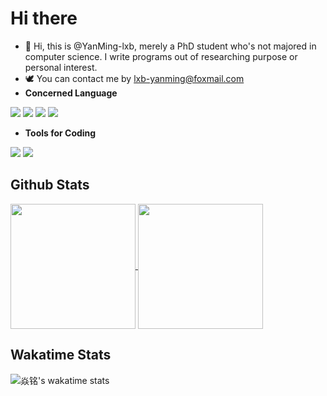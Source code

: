 

# Hi there 

- 👋 Hi, this is @YanMing-lxb, merely a PhD student who's not majored in computer science. I write programs out of researching purpose or personal interest. 
- 🕊️ You can contact me by lxb-yanming@foxmail.com
- **Concerned Language**

![](https://img.shields.io/badge/Lang-Python-informational?style=flat-square&color=blueviolet&logo=Python&logoColor=white) ![](https://img.shields.io/badge/Lang-LaTeX-informational?style=flat-square&color=blueviolet&logo=LaTeX&logoColor=white) ![](https://img.shields.io/badge/Lang-markdown-informational?style=flat-square&color=blueviolet&logo=markdown&logoColor=white) ![](https://img.shields.io/badge/Lang-TUI-informational?style=flat-square&color=blueviolet&logo=TUI&logoColor=white) 

+ **Tools for Coding**

![](https://img.shields.io/badge/IDE-VSCode-informational?style=flat-square&color=blueviolet&logo=Visual-Studio-Code&logoColor=white) ![](https://img.shields.io/badge/IDE-VIM-informational?style=flat-square&color=blueviolet&logo=VIM&logoColor=white)

## Github Stats

</a>
<a href="https://github.com/YanMing-lxb">
  <img height=200 align="center" src="https://github-readme-stats.vercel.app/api?username=YanMing-lxb&show_icons=true&include_all_commits=true&theme=buefy&hide_border=true&rank_icon=percentile" />
</a>
<a href="https://github.com/YanMing-lxb">
  <img height=200 align="center" src="https://github-readme-stats.vercel.app/api/top-langs?username=YanMing-lxb&layout=compact&theme=buefy&hide_border=true&langs_count=8&card_width=320" />
</a>

## Wakatime Stats

![焱铭's wakatime stats](https://github-readme-stats.vercel.app/api/wakatime?username=YanMing&theme=buefy&hide_border=truet&range=last_year&layout=compact&langs_count=10&hide=Text,Other,Git%20Config,RPMSpec)
